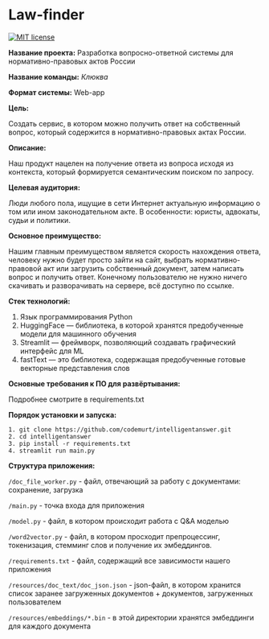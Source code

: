 # Law-finder

[![MIT license](https://img.shields.io/badge/License-MIT-blue.svg)](https://lbesson.mit-license.org/)

**Название проекта:** Разработка вопросно-ответной системы для нормативно-правовых актов России

**Название команды:** *Клюква*

**Формат системы:** Web-app

**Цель:**

Создать сервис, в котором можно получить ответ на собственный вопрос, который содержится в нормативно-правовых актах России. 

**Описание:**

Наш продукт нацелен на получение ответа из вопроса исходя из контекста, который формируется семантическим поиском по запросу.

**Целевая аудитория:**

Люди любого пола, ищущие в сети Интернет актуальную информацию о том или ином законодательном акте. В особенности: юристы, адвокаты, судьи и политики.

**Основное преимущество:**

Нашим главным преимуществом является скорость нахождения ответа, человеку нужно будет просто зайти на сайт, выбрать нормативно-правовой акт или загрузить собственный документ, затем написать вопрос и получить ответ. Конечному пользователю не нужно ничего скачивать и разворачивать на сервере, всё доступно по ссылке.

**Стек технологий:**

1. Язык программирования Python
2. HuggingFace — библиотека, в которой хранятся предобученные модели для машинного обучения
3. Streamlit — фреймворк, позволяющий создавать графический интерфейс для ML
4. fastText — это библиотека, содержащая предобученные готовые векторные представления слов

**Основные требования к ПО для развёртывания:**

Подробнее смотрите в requirements.txt 

**Порядок установки и запуска:**

```
1. git clone https://github.com/codemurt/intelligentanswer.git
2. cd intelligentanswer
3. pip install -r requirements.txt
4. streamlit run main.py
```

**Структура приложения:**

`/doc_file_worker.py` - файл, отвечающий за работу с документами: сохранение, загрузка

`/main.py` - точка входа для приложения

`/model.py` - файл, в котором происходит работа с Q&A моделью 

`/word2vector.py` - файл, в котором просходит препроцессинг, токенизация, стемминг слов и получение их эмбеддингов.  

`/requirements.txt` - файл, содержащий все зависимости нашего приложения 

`/resources/doc_text/doc_json.json` - json-файл, в котором хранится список заранее загруженных документов + документов, загруженных пользователем

`/resources/embeddings/*.bin` - в этой директории хранятся эмбеддинги для каждого документа
